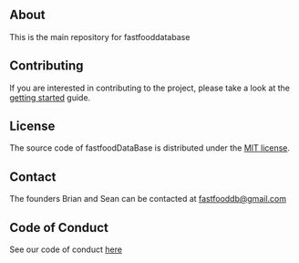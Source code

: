 ## About
This is the main repository for fastfooddatabase

## Contributing

If you are interested in contributing to the project, please take a look
at the [getting started](./gettingstarted.md) guide. 

## License
The source code of fastfoodDataBase is distributed under the [MIT license](./LICENSE.txt).

## Contact
The founders Brian and Sean can be contacted at fastfooddb@gmail.com

## Code of Conduct
See our code of conduct [here](./CODE_OF_CONDUCT.txt)
